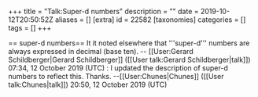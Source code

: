 +++
title = "Talk:Super-d numbers"
description = ""
date = 2019-10-12T20:50:52Z
aliases = []
[extra]
id = 22582
[taxonomies]
categories = []
tags = []
+++

== super-d numbers==
It it noted elsewhere that '''super-d''' numbers are always expressed in decimal   (base ten).     -- [[User:Gerard Schildberger|Gerard Schildberger]] ([[User talk:Gerard Schildberger|talk]]) 07:34, 12 October 2019 (UTC)
: I updated the description of super-d numbers to reflect this. Thanks. --[[User:Chunes|Chunes]] ([[User talk:Chunes|talk]]) 20:50, 12 October 2019 (UTC)
